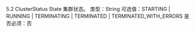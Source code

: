 5.2 ClusterStatus
State
集群状态。
类型：String
可选值：STARTING | RUNNING | TERMINATING | TERMINATED | TERMINATED_WITH_ERRORS
是否必须：否